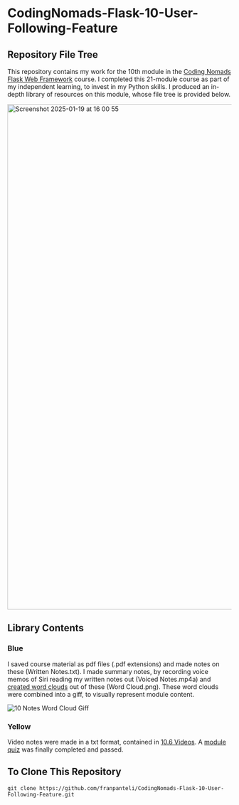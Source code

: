 # CodingNomads-Flask-10-User-Following-Feature
## Repository File Tree
This repository contains my work for the 10th module in the [Coding Nomads Flask Web Framework](https://codingnomads.com/course/python-flask-web-framework) course. I completed this 21-module course as part of my independent learning, to invest in my Python skills. I produced an in-depth library of resources on this module, whose file tree is provided below. 

<img width="1136" alt="Screenshot 2025-01-19 at 16 00 55" src="https://github.com/user-attachments/assets/d5c5ab01-21f7-4252-a1b0-495ee13850a3" />

## Library Contents
### Blue
I saved course material as pdf files (.pdf extensions) and made notes on these (Written Notes.txt). I made summary notes, by recording voice memos of Siri reading my written notes out (Voiced Notes.mp4a) and [created word clouds](https://wordart.com/create) out of these (Word Cloud.png). These word clouds were combined into a giff, to visually represent module content.

![10 Notes Word Cloud Giff](https://github.com/user-attachments/assets/5862e556-aff4-4f33-80f4-f72e8f6cb9fb)

### Yellow
Video notes were made in a txt format, contained in [10.6 Videos](https://github.com/franpanteli/CodingNomads-Flask-10-User-Following-Feature/tree/main/10.6%20Videos). A [module quiz](https://github.com/franpanteli/CodingNomads-Flask-10-User-Following-Feature/blob/main/10.5%20Quizzes/10.5%20Quiz%20Configs.pdf) was finally completed and passed. 

## To Clone This Repository
```
git clone https://github.com/franpanteli/CodingNomads-Flask-10-User-Following-Feature.git
```
